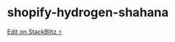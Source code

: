 # shopify-hydrogen-shahana

[Edit on StackBlitz ⚡️](https://stackblitz.com/edit/shopify-hydrogen-sdhpxb)